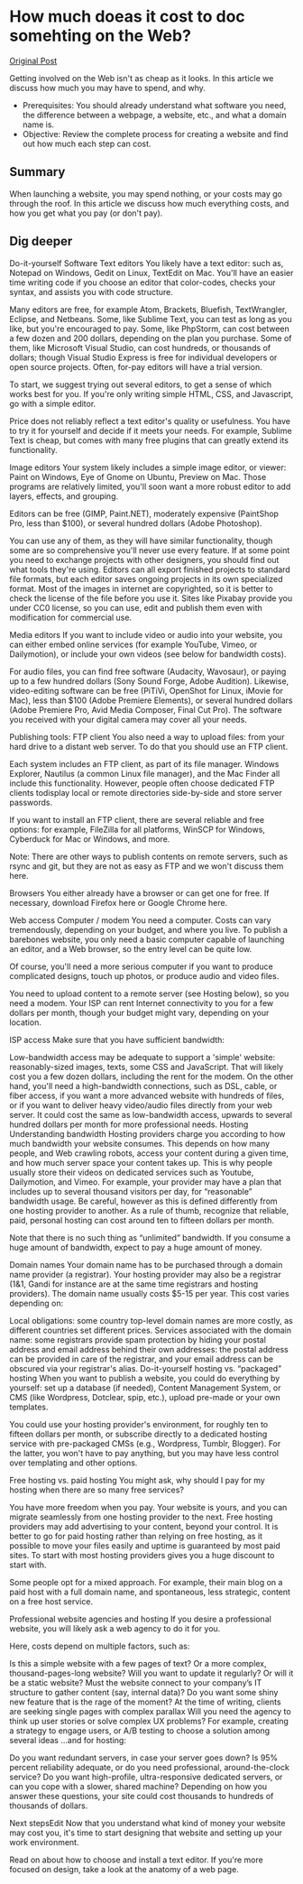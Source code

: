 # How much doeas it cost to doc somehting on the Web?

[Original Post](https://developer.mozilla.org/en-US/docs/Learn/Common_questions/How_much_does_it_cost)

Getting involved on the Web isn't as cheap as it looks. In this article we discuss how much you may have to spend, and why.

- Prerequisites: You should already understand what software you need, the difference between a webpage, a website, etc., and what a domain name is.
- Objective: Review the complete process for creating a website and find out how much each step can cost.

## Summary

When launching a website, you may spend nothing, or your costs may go through the roof. In this article we discuss how much everything costs, and how you get what you pay (or don't pay).

## Dig deeper

Do-it-yourself
Software
Text editors
You likely have a text editor: such as, Notepad on Windows, Gedit on Linux, TextEdit on Mac. You'll have an easier time writing code if you choose an editor that color-codes, checks your syntax, and assists you with code structure.

Many editors are free, for example Atom, Brackets, Bluefish, TextWrangler, Eclipse, and Netbeans. Some, like Sublime Text, you can test as long as you like, but you're encouraged to pay. Some, like PhpStorm, can cost between a few dozen and 200 dollars, depending on the plan you purchase. Some of them, like Microsoft Visual Studio, can cost hundreds, or thousands of dollars; though Visual Studio Express is free for individual developers or open source projects. Often, for-pay editors will have a trial version.

To start, we suggest trying out several editors, to get a sense of which works best for you. If you're only writing simple HTML, CSS, and Javascript, go with a simple editor.

Price does not reliably reflect a text editor's quality or usefulness. You have to try it for yourself and decide if it meets your needs. For example, Sublime Text is cheap, but comes with many free plugins that can greatly extend its functionality.

Image editors
Your system likely includes a simple image editor, or viewer: Paint on Windows, Eye of Gnome on Ubuntu, Preview on Mac. Those programs are relatively limited, you'll soon want a more robust editor to add layers, effects, and grouping.

Editors can be free (GIMP, Paint.NET), moderately expensive (PaintShop Pro, less than $100), or several hundred dollars (Adobe Photoshop).

You can use any of them, as they will have similar functionality, though some are so comprehensive you'll never use every feature. If at some point you need to exchange projects with other designers, you should find out what tools they're using. Editors can all export finished projects to standard file formats, but each editor saves ongoing projects in its own specialized format. Most of the images in internet are copyrighted, so it is better to check the license of the file before you use it. Sites like Pixabay provide you under CC0 license, so you can use, edit and publish them even with modification for commercial use.

Media editors
If you want to include video or audio into your website, you can either embed online services (for example YouTube, Vimeo, or Dailymotion), or include your own videos (see below for bandwidth costs).

For audio files, you can find free software (Audacity, Wavosaur), or paying up to a few hundred dollars (Sony Sound Forge, Adobe Audition). Likewise, video-editing software can be free (PiTiVi, OpenShot for Linux, iMovie for Mac), less than $100 (Adobe Premiere Elements), or several hundred dollars (Adobe Premiere Pro, Avid Media Composer, Final Cut Pro). The software you received with your digital camera may cover all your needs.

Publishing tools: FTP client
You also need a way to upload files: from your hard drive to a distant web server. To do that you should use an FTP client.

Each system includes an FTP client, as part of its file manager. Windows Explorer, Nautilus (a common Linux file manager), and the Mac Finder all include this functionality. However, people often choose dedicated FTP clients todisplay local or remote directories side-by-side and store server passwords.

If you want to install an FTP client, there are several reliable and free options: for example, FileZilla for all platforms, WinSCP for Windows, Cyberduck for Mac or Windows, and more.

Note:  There are other ways to publish contents on remote servers, such as rsync and git, but they are not as easy as FTP and we won't discuss them here.

Browsers
You either already have a browser or can get one for free. If necessary, download Firefox here or Google Chrome here.

Web access
Computer / modem
You need a computer. Costs can vary tremendously, depending on your budget, and where you live. To publish a barebones website, you only need a basic computer capable of launching an editor, and a Web browser, so the entry level can be quite low.

Of course, you'll need a more serious computer if you want to produce complicated designs, touch up photos, or produce audio and video files.

You need to upload content to a remote server (see Hosting below), so you need a modem. Your ISP can rent Internet connectivity to you for a few dollars per month, though your budget might vary, depending on your location.

ISP access
Make sure that you have sufficient bandwidth:

Low-bandwidth access may be adequate to support a 'simple' website: reasonably-sized images, texts, some CSS and JavaScript. That will likely cost you a few dozen dollars, including the rent for the modem.
On the other hand, you'll need a high-bandwidth connections, such as DSL, cable, or fiber access, if you want a more advanced website with hundreds of files, or if you want to deliver heavy video/audio files directly from your web server. It could cost the same as low-bandwidth access, upwards to several hundred dollars per month for more professional needs.
Hosting
Understanding bandwidth
Hosting providers charge you according to how much bandwidth your website consumes. This depends on how many people, and Web crawling robots, access your content during a given time, and how much server space your content takes up. This is why people usually store their videos on dedicated services such as Youtube, Dailymotion, and Vimeo. For example, your provider may have a plan that includes up to several thousand visitors per day, for “reasonable” bandwidth usage. Be careful, however as this is defined differently from one hosting provider to another. As a rule of thumb, recognize that reliable, paid, personal hosting can cost around ten to fifteen dollars per month.

Note that there is no such thing as “unlimited” bandwidth. If you consume a huge amount of bandwidth, expect to pay a huge amount of money.

Domain names
Your domain name has to be purchased through a domain name provider (a registrar). Your hosting provider may also be a registrar (1&1, Gandi for instance are at the same time registrars and hosting providers). The domain name usually costs $5-15 per year. This cost varies depending on:

Local obligations: some country top-level domain names are more costly, as different countries set different prices.
Services associated with the domain name: some registrars provide spam protection by hiding your postal address and email address behind their own addresses: the postal address can be provided in care of the registrar, and your email address can be obscured via your registrar's alias.
Do-it-yourself hosting vs. “packaged” hosting
When you want to publish a website, you could do everything by yourself: set up a database (if needed), Content Management System, or CMS (like Wordpress, Dotclear, spip, etc.), upload pre-made or your own templates.

You could use your hosting provider's environment, for roughly ten to fifteen dollars per month, or subscribe directly to a dedicated hosting service with pre-packaged CMSs (e.g., Wordpress, Tumblr, Blogger). For the latter, you won't have to pay anything, but you may have less control over templating and other options.

Free hosting vs. paid hosting
You might ask, why should I pay for my hosting when there are so many free services?

You have more freedom when you pay. Your website is yours, and you can migrate seamlessly from one hosting provider to the next.
Free hosting providers may add advertising to your content, beyond your control.
It is better to go for paid hosting rather than relying on free hosting, as it possible to move your files easily and uptime is guaranteed by most paid sites.  To start with most hosting providers gives you a huge discount to start with.

Some people opt for a mixed approach. For example, their main blog on a paid host with a full domain name, and spontaneous, less strategic, content on a free host service.

Professional website agencies and hosting
If you desire a professional website, you will likely ask a web agency to do it for you.

Here, costs depend on multiple factors, such as:

Is this a simple website with a few pages of text? Or a more complex, thousand-pages-long website?
Will you want to update it regularly? Or will it be a static website?
Must the website connect to your company’s IT structure to gather content (say, internal data)?
Do you want some shiny new feature that is the rage of the moment? At the time of writing, clients are seeking single pages with complex parallax
Will you need the agency to think up user stories or solve complex UX problems? For example, creating a strategy to engage users, or A/B testing to choose a solution among several ideas
...and for hosting:

Do you want redundant servers, in case your server goes down?
Is 95% percent reliability adequate, or do you need professional, around-the-clock service?
Do you want high-profile, ultra-responsive dedicated servers, or can you cope with a slower, shared machine?
Depending on how you answer these questions, your site could cost thousands to hundreds of thousands of dollars.

Next stepsEdit
Now that you understand what kind of money your website may cost you, it's time to start designing that website and setting up your work environment.

Read on about how to choose and install a text editor.
If you're more focused on design, take a look at the anatomy of a web page.